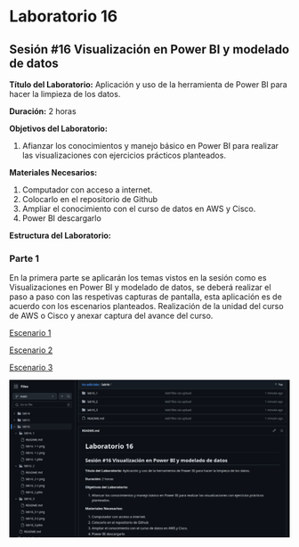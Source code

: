 # Laboratorio 16

## Sesión #16 Visualización en Power BI y modelado de datos

**Título del Laboratorio:** Aplicación y uso de la herramienta de Power BI para hacer la limpieza de los datos.

**Duración:** 2 horas

**Objetivos del Laboratorio:**

1. Afianzar los conocimientos y manejo básico en Power BI para realizar las visualizaciones con ejercicios prácticos planteados.

**Materiales Necesarios:**

1. Computador con acceso a internet.
2. Colocarlo en el repositorio de Github
3. Ampliar el conocimiento con el curso de datos en AWS y Cisco.
4. Power BI descargarlo

**Estructura del Laboratorio:**

### Parte 1

En la primera parte se aplicarán los temas vistos en la sesión como es Visualizaciones en Power BI y modelado de datos, se deberá realizar el paso a paso con las respetivas capturas de pantalla, esta aplicación es de acuerdo con los escenarios planteados. Realización de la unidad del curso de AWS o Cisco y anexar captura del avance del curso.

[Escenario 1](lab16_1)

[Escenario 2](lab16_2)

[Escenario 3](lab16_3)

![Captura de pantalla de github](github.png)
